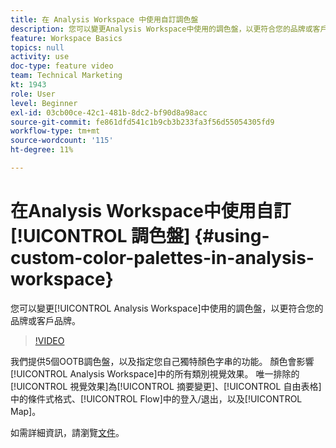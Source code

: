 ```yaml
---
title: 在 Analysis Workspace 中使用自訂調色盤
description: 您可以變更Analysis Workspace中使用的調色盤，以更符合您的品牌或客戶的品牌。
feature: Workspace Basics
topics: null
activity: use
doc-type: feature video
team: Technical Marketing
kt: 1943
role: User
level: Beginner
exl-id: 03cb00ce-42c1-481b-8dc2-bf90d8a98acc
source-git-commit: fe861dfd541c1b9cb3b233fa3f56d55054305fd9
workflow-type: tm+mt
source-wordcount: '115'
ht-degree: 11%

---
```


# 在Analysis Workspace中使用自訂[!UICONTROL 調色盤] {#using-custom-color-palettes-in-analysis-workspace}

您可以變更[!UICONTROL Analysis Workspace]中使用的調色盤，以更符合您的品牌或客戶品牌。

>[!VIDEO](https://video.tv.adobe.com/v/23876/?quality=12)

我們提供5個OOTB調色盤，以及指定您自己獨特顏色字串的功能。 顏色會影響[!UICONTROL Analysis Workspace]中的所有類別視覺效果。 唯一排除的[!UICONTROL 視覺效果]為[!UICONTROL 摘要變更]、[!UICONTROL 自由表格]中的條件式格式、[!UICONTROL Flow]中的登入/退出，以及[!UICONTROL Map]。

如需詳細資訊，請瀏覽[文件](https://experienceleague.adobe.com/docs/analytics/analyze/analysis-workspace/build-workspace-project/color-palettes.html?lang=en)。
